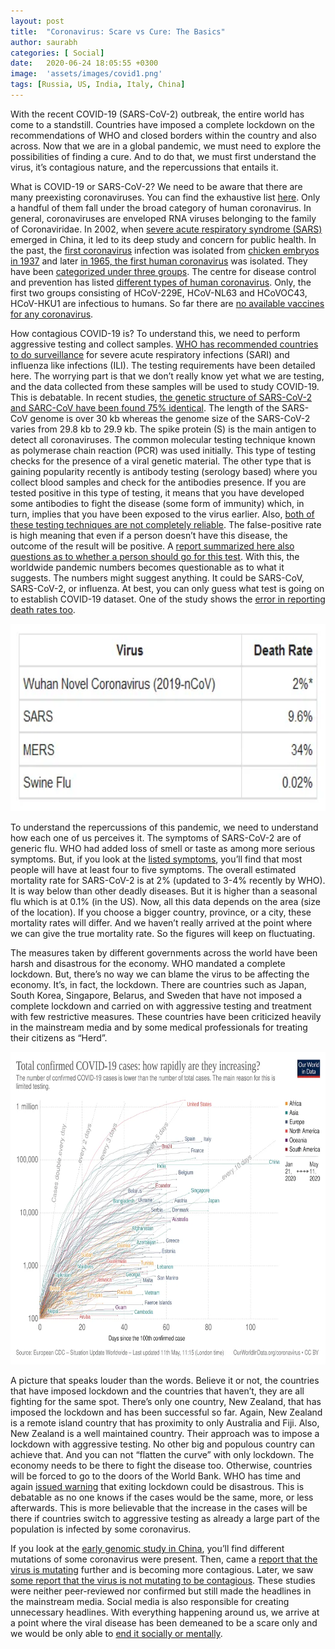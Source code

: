 ```yaml
---
layout: post
title:  "Coronavirus: Scare vs Cure: The Basics"
author: saurabh
categories: [ Social]
date:   2020-06-24 18:05:55 +0300
image:  'assets/images/covid1.png'
tags: [Russia, US, India, Italy, China]
---
```


With the recent COVID-19 (SARS-CoV-2) outbreak, the entire world has come to a standstill. Countries have imposed a complete lockdown on the recommendations of WHO and closed borders within the country and also across. Now that we are in a global pandemic, we must need to explore the possibilities of finding a cure. And to do that, we must first understand the virus, it’s contagious nature, and the repercussions that entails it.

What is COVID-19 or SARS-CoV-2? We need to be aware that there are many preexisting coronaviruses. You can find the exhaustive list [here](https://www.ncbi.nlm.nih.gov/pmc/articles/PMC7112330/table/tbl0001/). Only a handful of them fall under the broad category of human coronavirus. In general, coronaviruses are enveloped RNA viruses belonging to the family of Coronaviridae. In 2002, when [severe acute respiratory syndrome (SARS)](https://www.sciencedirect.com/topics/medicine-and-dentistry/severe-acute-respiratory-syndrome) emerged in China, it led to its deep study and concern for public health. In the past, the [first coronavirus](https://www.sciencedirect.com/topics/immunology-and-microbiology/coronavirus) infection was isolated from [chicken embryos in 1937](https://www.sciencedirect.com/science/article/pii/S0042682214004723#bib5) and later [in 1965, the first human coronavirus](https://www.sciencedirect.com/topics/medicine-and-dentistry/coronavirinae) was isolated. They have been [categorized under three groups](https://www.sciencedirect.com/topics/medicine-and-dentistry/coronaviridae). The centre for disease control and prevention has listed [different types of human coronavirus](https://www.cdc.gov/coronavirus/types.html). Only, the first two groups consisting of HCoV-229E, HCoV-NL63 and HCoVOC43, HCoV-HKU1 are infectious to humans. So far there are [no available vaccines for any coronavirus](https://www.ncbi.nlm.nih.gov/books/NBK7782/).

How contagious COVID-19 is? To understand this, we need to perform aggressive testing and collect samples. [WHO has recommended countries to do surveillance](https://apps.who.int/iris/bitstream/handle/10665/331589/WHO-2019-nCoV-Leveraging_GISRS-2020.1-eng.pdf) for severe acute respiratory infections (SARI) and influenza like infections (ILI). The testing requirements have been detailed here. The worrying part is that we don’t really know yet what we are testing, and the data collected from these samples will be used to study COVID-19. This is debatable. In recent studies, [the genetic structure of SARS-CoV-2 and SARC-CoV have been found 75% identical](https://www.ncbi.nlm.nih.gov/pmc/articles/PMC7161481/). The length of the SARS-CoV genome is over 30 kb whereas the genome size of the SARS-CoV-2 varies from 29.8 kb to 29.9 kb. The spike protein (S) is the main antigen to detect all coronaviruses. The common molecular testing technique known as polymerase chain reaction (PCR) was used initially. This type of testing checks for the presence of a viral genetic material. The other type that is gaining popularity recently is antibody testing (serology based) where you collect blood samples and check for the antibodies presence. If you are tested positive in this type of testing, it means that you have developed some antibodies to fight the disease (some form of immunity) which, in turn, implies that you have been exposed to the virus earlier. Also, [both of these testing techniques are not completely reliable](https://www.nature.com/articles/d41586-020-01163-5). The false-positive rate is high meaning that even if a person doesn’t have this disease, the outcome of the result will be positive. A [report summarized here also questions as to whether a person should go for this test](https://indianexpress.com/article/explained/coronavirus-test-positive-explained-6533265/lite/). With this, the worldwide pandemic numbers becomes questionable as to what it suggests. The numbers might suggest anything. It could be SARS-CoV, SARS-CoV-2, or influenza. At best, you can only guess what test is going on to establish COVID-19 dataset. One of the study shows the [error in reporting death rates too](https://www.researchgate.net/publication/314157329_How_to_evaluate_the_medical_certification_of_death_in_a_hospital_an_analysis_of_53_death_certificates_at_AIIMS_Bhopal_India).

<img src="/assets/images/covidmortality.png" alt="Worldometers showing SARS-CoV-2 mortality rate" title="SARS-CoV-2 Mortality Rate" width="550" height="300" class="center"/>

To understand the repercussions of this pandemic, we need to understand how each one of us perceives it. The symptoms of SARS-CoV-2 are of generic flu. WHO had added loss of smell or taste as among more serious symptoms. But, if you look at the [listed symptoms](https://www.cdc.gov/coronavirus/2019-ncov/symptoms-testing/symptoms.html), you’ll find that most people will have at least four to five symptoms. The overall estimated mortality rate for SARS-CoV-2 is at 2% (updated to 3-4% recently by WHO). It is way below than other deadly diseases. But it is higher than a seasonal flu which is at 0.1% (in the US). Now, all this data depends on the area (size of the location). If you choose a bigger country, province, or a city, these mortality rates will differ. And we haven’t really arrived at the point where we can give the true mortality rate. So the figures will keep on fluctuating.

The measures taken by different governments across the world have been harsh and disastrous for the economy. WHO mandated a complete lockdown. But, there’s no way we can blame the virus to be affecting the economy. It’s, in fact, the lockdown. There are countries such as Japan, South Korea, Singapore, Belarus, and Sweden that have not imposed a complete lockdown and carried on with aggressive testing and treatment with few restrictive measures. These countries have been criticized heavily in the mainstream media and by some medical professionals for treating their citizens as “Herd”.

<img src="/assets/images/covidrise.png" alt="SARS-CoV-2 cases rising despite lockdowns" title="SARS-CoV-2 Surge in Cases" width="750" height="500" class="center"/>

A picture that speaks louder than the words. Believe it or not, the countries that have imposed lockdown and the countries that haven’t, they are all fighting for the same spot. There’s only one country, New Zealand, that has imposed the lockdown and has been successful so far. Again, New Zealand is a remote island country that has proximity to only Australia and Fiji. Also, New Zealand is a well maintained country. Their approach was to impose a lockdown with aggressive testing. No other big and populous country can achieve that. And you can not “flatten the curve” with only lockdown. The economy needs to be there to fight the disease too. Otherwise, countries will be forced to go to the doors of the World Bank. WHO has time and again [issued warning](https://www.express.co.uk/news/world/1278900/Coronavirus-latest-WHO-warning-lifting-lockdown-restrictions-advice-updates) that exiting lockdown could be disastrous. This is debatable as no one knows if the cases would be the same, more, or less afterwards. This is more believable that the increase in the cases will be there if countries switch to aggressive testing as already a large part of the population is infected by some coronavirus.

If you look at the [early genomic study in China](https://academic.oup.com/nsr/advance-article/doi/10.1093/nsr/nwaa036/5775463), you’ll find different mutations of some coronavirus were present. Then, came a [report that the virus is mutating](https://www.biorxiv.org/content/10.1101/2020.04.29.069054v1.full.pdf) further and is becoming more contagious. Later, we saw [some report that the virus is not mutating to be contagious](https://www.biorxiv.org/content/10.1101/2020.04.29.069054v1.full.pdf). These studies were neither peer-reviewed nor confirmed but still made the headlines in the mainstream media. Social media is also responsible for creating unnecessary headlines. With everything happening around us, we arrive at a point where the viral disease has been demeaned to be a scare only and we would be only able to [end it socially or mentally](https://www.nytimes.com/2020/05/10/health/coronavirus-plague-pandemic-history.html).

